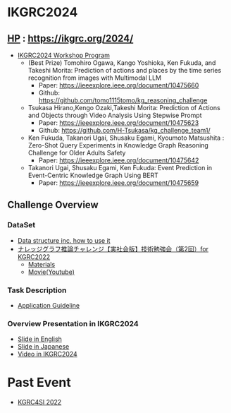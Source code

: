 # IKGRC2024

## [HP](https://ikgrc.org/2024/) : https://ikgrc.org/2024/
* [IKGRC2024 Workshop Program](https://ikgrc.org/2024/program.html)
  * (Best Prize) Tomohiro Ogawa, Kango Yoshioka, Ken Fukuda, and Takeshi Morita: Prediction of actions and places by the time series recognition from images with Multimodal LLM
    * Paper: https://ieeexplore.ieee.org/document/10475660
    * Github: https://github.com/tomo1115tomo/kg_reasoning_challenge
  * Tsukasa Hirano,Kengo Ozaki,Takeshi Morita: Prediction of Actions and Objects through Video Analysis Using Stepwise Prompt
    * Paper:  https://ieeexplore.ieee.org/document/10475623
    * Github: https://github.com/H-Tsukasa/kg_challenge_team1/
  * Ken Fukuda, Takanori Ugai, Shusaku Egami, Kyoumoto Matsushita : Zero-Shot Query Experiments in Knowledge Graph Reasoning Challenge for Older Adults Safety
    * Paper: https://ieeexplore.ieee.org/document/10475642
  * Takanori Ugai, Shusaku Egami, Ken Fukuda: Event Prediction in Event-Centric Knowledge Graph Using BERT
    * Paper: https://ieeexplore.ieee.org/document/10475659

## Challenge Overview
### DataSet
  * [Data structure inc. how to use it](https://ikgrc.org/2024/rdf.html)
  * [ナレッジグラフ推論チャレンジ【実社会版】技術勉強会（第2回）for KGRC2022](https://connpass.com/event/272593/)
    * [Materials](https://github.com/KnowledgeGraphJapan/KGRC-ws-2022/tree/20230210)
    * [Movie(Youtube)](https://www.youtube.com/watch?v=r9wCkFy3JGc&list=PLHaRK-B0LUwgZDIxSu8_nPEfoBSQ0qvcG)
### Task Description
  * [Application Guideline](https://ikgrc.org/2024/application.html)
### Overview Presentation in IKGRC2024
  * [Slide in English](./Overview_en.pdf)
  * [Slide in Japanese](./Overview_ja.pdf)
  * [Video in IKGRC2024](https://youtu.be/oKdfIEYPMYw)

# Past Event
* [KGRC4SI 2022](https://challenge.knowledge-graph.jp/2022/)
